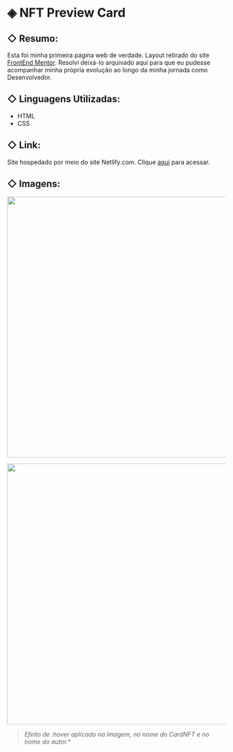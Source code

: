# ◈ NFT Preview Card

## ◇ Resumo:
Esta foi minha primeira página web de verdade.
Layout retirado do site [FrontEnd Mentor](https://www.frontendmentor.io/home). Resolvi deixá-lo arquivado aqui para que eu pudesse acompanhar minha própria evolução ao longo da minha jornada como Desenvolvedor.

## ◇ Linguagens Utilizadas:
- HTML
- CSS

## ◇ Link:
Site hospedado por meio do site Netlify.com. Clique <a href="https://challenge-ito.netlify.app">aqui</a> para acessar.

## ◇ Imagens:
<img src="https://cdn.discordapp.com/attachments/910354379729674313/954575937767358504/unknown.png" width="600px"></img>


<img src="https://cdn.discordapp.com/attachments/910354379729674313/954575998656053248/unknown.png" width="600px"></img>

> *Efeito de :hover aplicado na imagem, no nome do CardNFT e no nome do autor.**
